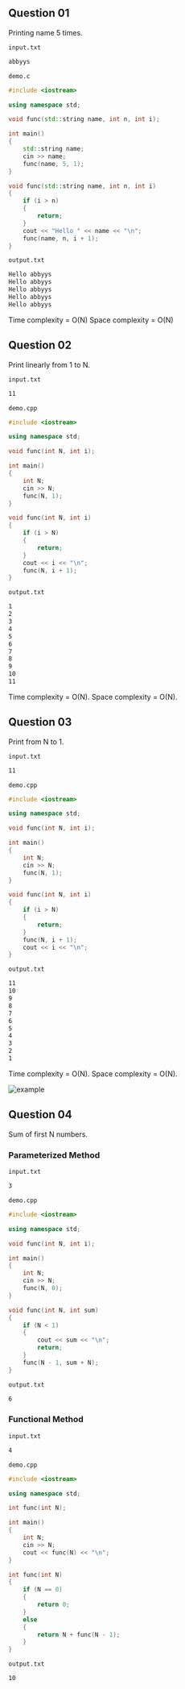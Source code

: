 ## Question 01

Printing name 5 times.

`input.txt`

```txt
abbyys
```

`demo.c`

```cpp
#include <iostream>

using namespace std;

void func(std::string name, int n, int i);

int main()
{
    std::string name;
    cin >> name;
    func(name, 5, 1);
}

void func(std::string name, int n, int i)
{
    if (i > n)
    {
        return;
    }
    cout << "Hello " << name << "\n";
    func(name, n, i + 1);
}
```

`output.txt`

```txt
Hello abbyys
Hello abbyys
Hello abbyys
Hello abbyys
Hello abbyys
```

Time complexity = O(N)
Space complexity = O(N)

## Question 02

Print linearly from 1 to N.

`input.txt`

```txt
11
```

`demo.cpp`

```cpp
#include <iostream>

using namespace std;

void func(int N, int i);

int main()
{
    int N;
    cin >> N;
    func(N, 1);
}

void func(int N, int i)
{
    if (i > N)
    {
        return;
    }
    cout << i << "\n";
    func(N, i + 1);
}
```

`output.txt`

```txt
1
2
3
4
5
6
7
8
9
10
11
```

Time complexity = O(N).
Space complexity = O(N).

## Question 03

Print from N to 1.

`input.txt`

```txt
11
```

`demo.cpp`

```cpp
#include <iostream>

using namespace std;

void func(int N, int i);

int main()
{
    int N;
    cin >> N;
    func(N, 1);
}

void func(int N, int i)
{
    if (i > N)
    {
        return;
    }
    func(N, i + 1);
    cout << i << "\n";
}
```

`output.txt`

```txt
11
10
9
8
7
6
5
4
3
2
1
```

Time complexity = O(N).
Space complexity = O(N).

![example](assets/backtracking.png)

## Question 04

Sum of first N numbers.

### Parameterized Method

`input.txt`

```txt
3
```

`demo.cpp`

```cpp
#include <iostream>

using namespace std;

void func(int N, int i);

int main()
{
    int N;
    cin >> N;
    func(N, 0);
}

void func(int N, int sum)
{
    if (N < 1)
    {
        cout << sum << "\n";
        return;
    }
    func(N - 1, sum + N);
}
```

`output.txt`

```txt
6
```

### Functional Method

`input.txt`

```txt
4
```

`demo.cpp`

```cpp
#include <iostream>

using namespace std;

int func(int N);

int main()
{
    int N;
    cin >> N;
    cout << func(N) << "\n";
}

int func(int N)
{
    if (N == 0)
    {
        return 0;
    }
    else
    {
        return N + func(N - 1);
    }
}
```

`output.txt`

```txt
10
```
